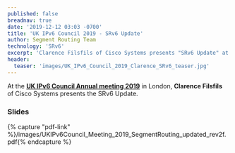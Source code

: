 ```yaml
---
published: false
breadnav: true
date: '2019-12-12 03:03 -0700'
title: 'UK IPv6 Council 2019 - SRv6 Update'
author: Segment Routing Team
technology: 'SRv6'
excerpt: 'Clarence Filsfils of Cisco Systems presents "SRv6 Update" at UK IPv6 Council Annual meeting'
header:
  teaser: 'images/UK_IPv6_Council_2019_Clarence_SRv6_teaser.jpg'
---
```


At the [**UK IPv6 Council Annual meeting 2019**](<https://www.ipv6.org.uk/2019/09/06/ipv6-council-annual-meeting-2019/>) in London,
**Clarence Filsfils** of Cisco Systems presents the SRv6 Update.

### Slides

{% capture "pdf-link" %}/images/UKIPv6Council_Meeting_2019_SegmentRouting_updated_rev2f.pdf{% endcapture %}
<script src="{{ 'assets/js/pdfobject.min.js' | relative_url }}"></script>
<div class="fitvidsignore" id="pdf"></div>
<script>PDFObject.embed(" {{ pdf-link }} ", "#pdf", {height: "21.5em", width: "31.3em"});</script>
